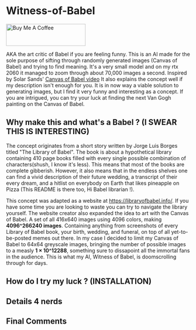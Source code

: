 # Witness-of-Babel

<a href="https://www.buymeacoffee.com/HistidineDwarf" target="_blank"><img src="https://cdn.buymeacoffee.com/buttons/v2/default-red.png" alt="Buy Me A Coffee" style="height: 60px !important;width: 217px !important;" ></a>

AKA the art critic of Babel if you are feeling funny. This is an AI made for the sole purpose of sifting through randomly generated images (Canvas of Babel) and trying to find meaning. It's a very small model and on my rtx 2060 it managed to zoom through about 70,000 images a second. Inspired by Solar Sands' [Canvas of Babel video](https://www.youtube.com/watch?v=awpVjv2-Ow0) It also explains the concept well if my description isn't enough for you. It is in now way a viable solution to generating images, but I find it very funny and interesting as a concept. If you are intrigued, you can try your luck at finding the next Van Gogh painting on the Canvas of Babel.

## Why make this and what's a Babel ? (**I SWEAR THIS IS INTERESTING**)

The concept originates from a short story written by Jorge Luis Borges titled "The Library of Babel". The book is about a hypothetical library containing 410 page books filled with every single possible combination of characters(shush, I know it's less). This means that most of the books are complete gibberish. However, it also means that in the endless shelves one can find a vivid description of their future wedding, a transcript of their every dream, and a hitlist on everybody on Earth that likes pineapple on Pizza (This README is there too, Hi Babel librarian !). 

This concept was adapted as a website at https://libraryofbabel.info/. If you have some time you are looking to waste you can try to navigate the library yourself. The website creator also expanded the idea to art with the Canvas of Babel. A set of all 416x640 images using 4096 colors, making **4096^266240 images**. Containing anything from screenshots of every Library of Babel book, your birth, wedding, and funeral, on top of all yet-to-be-posted memes out there. In my case I decided to limit my Canvas of Babel to 64x64 greyscale images, bringing the number of possible images to a measly **1 × 10^12288**, something sure to dissapoint all the immortal fans in the audience. This is what my AI, Witness of Babel, is doomscrolling through for days. 

## How do I try my luck ? (**INSTALLATION**)

## Details 4 nerds

## Final Comments
